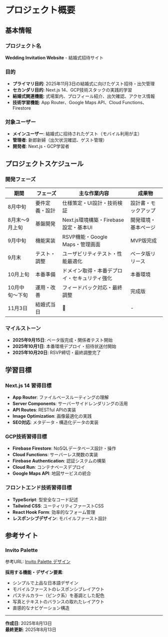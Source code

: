# プロジェクト概要

## 基本情報

### プロジェクト名
**Wedding Invitation Website** - 結婚式招待サイト

### 目的
- **プライマリ目的**: 2025年11月3日の結婚式に向けたゲスト招待・出欠管理
- **セカンダリ目的**: Next.js 14、GCP技術スタックの実践的学習
- **結婚式関連機能**: 式場案内、プロフィール紹介、出欠確認、アクセス情報
- **技術学習機能**: App Router、Google Maps API、Cloud Functions、Firestore

### 対象ユーザー
- **メインユーザー**: 結婚式に招待されたゲスト（モバイル利用が主）
- **管理者**: 新郎新婦（出欠状況確認、ゲスト管理）
- **開発者**: Next.js・GCP学習者

## プロジェクトスケジュール

### 開発フェーズ
| 期間 | フェーズ | 主な作業内容 | 成果物 |
|------|---------|-------------|-------|
| 8月中旬 | 要件定義・設計 | 仕様策定・UI設計・技術検証 | 設計書・モックアップ |
| 8月末〜9月上旬 | 基盤開発 | Next.js環境構築・Firebase設定・基本UI | 開発環境・基本ページ |
| 9月中旬 | 機能実装 | RSVP機能・Google Maps・管理画面 | MVP版完成 |
| 9月末 | テスト・調整 | ユーザビリティテスト・性能最適化 | ベータ版リリース |
| 10月上旬 | 本番準備 | ドメイン取得・本番デプロイ・セキュリティ強化 | 本番環境 |
| 10月中旬〜下旬 | 運用・改善 | フィードバック対応・最終調整 | 完成版 |
| 11月3日 | 結婚式当日 | 🎉 | - |

### マイルストーン
- **2025年9月15日**: ベータ版完成・関係者テスト開始
- **2025年10月1日**: 本番環境デプロイ・招待状送付開始
- **2025年10月20日**: RSVP締切・最終調整完了

## 学習目標

### Next.js 14 習得目標
- **App Router**: ファイルベースルーティングの理解
- **Server Components**: サーバーサイドレンダリングの活用
- **API Routes**: RESTful APIの実装
- **Image Optimization**: 画像最適化の実践
- **SEO対応**: メタデータ・構造化データの実装

### GCP技術習得目標
- **Firebase Firestore**: NoSQLデータベース設計・操作
- **Cloud Functions**: サーバーレス関数の実装
- **Firebase Authentication**: 認証システムの構築
- **Cloud Run**: コンテナベースデプロイ
- **Google Maps API**: 地図サービスの統合

### フロントエンド技術習得目標
- **TypeScript**: 型安全なコード記述
- **Tailwind CSS**: ユーティリティファーストCSS
- **React Hook Form**: 効率的なフォーム管理
- **レスポンシブデザイン**: モバイルファースト設計

## 参考サイト

### Invito Palette
参考URL: [Invito Palette デザイン](https://invitopalette.myprint.co.jp/design/simple_japanese/pages/invitation.php)

**採用する機能・デザイン要素**:
- シンプルで上品な日本語デザイン
- モバイルファーストのレスポンシブレイアウト
- パステルカラー（ピンク系）を基調とした配色
- 写真とテキストのバランスの取れたレイアウト
- 直感的なナビゲーション構造

---

**作成日**: 2025年8月13日  
**最終更新**: 2025年8月13日
